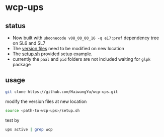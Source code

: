 # wcp-ups

## status
 - Now built with `uboonecode v08_00_00_16 -q e17:prof` dependency tree on SL6 and SL7
 - The [version files](https://github.com/HaiwangYu/wcp-ups/tree/master/wcp/v00_10_00.version) need to be modified on new location
 - The [setup.sh](https://github.com/HaiwangYu/wcp-ups/blob/master/setup.sh) provided setup example.
 - currently the `paal` and `pid` folders are not included waiting for `glpk` package
 
## usage

```bash
git clone https://github.com/HaiwangYu/wcp-ups.git
```

modify the version files at new location


```bash
source <path-to-wcp-ups>/setup.sh
```

test by
```bash
ups active | grep wcp
```
